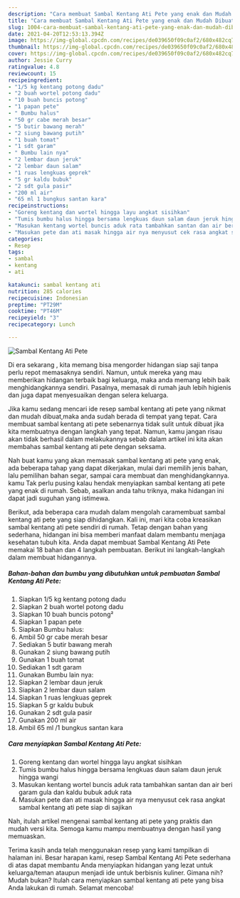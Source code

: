 ```yaml
---
description: "Cara membuat Sambal Kentang Ati Pete yang enak dan Mudah Dibuat"
title: "Cara membuat Sambal Kentang Ati Pete yang enak dan Mudah Dibuat"
slug: 1004-cara-membuat-sambal-kentang-ati-pete-yang-enak-dan-mudah-dibuat
date: 2021-04-20T12:53:13.394Z
image: https://img-global.cpcdn.com/recipes/de039650f09c0af2/680x482cq70/sambal-kentang-ati-pete-foto-resep-utama.jpg
thumbnail: https://img-global.cpcdn.com/recipes/de039650f09c0af2/680x482cq70/sambal-kentang-ati-pete-foto-resep-utama.jpg
cover: https://img-global.cpcdn.com/recipes/de039650f09c0af2/680x482cq70/sambal-kentang-ati-pete-foto-resep-utama.jpg
author: Jessie Curry
ratingvalue: 4.8
reviewcount: 15
recipeingredient:
- "1/5 kg kentang potong dadu"
- "2 buah wortel potong dadu"
- "10 buah buncis potong"
- "1 papan pete"
- " Bumbu halus"
- "50 gr cabe merah besar"
- "5 butir bawang merah"
- "2 siung bawang putih"
- "1 buah tomat"
- "1 sdt garam"
- " Bumbu lain nya"
- "2 lembar daun jeruk"
- "2 lembar daun salam"
- "1 ruas lengkuas geprek"
- "5 gr kaldu bubuk"
- "2 sdt gula pasir"
- "200 ml air"
- "65 ml 1 bungkus santan kara"
recipeinstructions:
- "Goreng kentang dan wortel hingga layu angkat sisihkan"
- "Tumis bumbu halus hingga bersama lengkuas daun salam daun jeruk hingga wangi"
- "Masukan kentang wortel buncis aduk rata tambahkan santan dan air beri garam gula dan kaldu bubuk aduk rata"
- "Masukan pete dan ati masak hingga air nya menyusut cek rasa angkat sambal kentang ati pete siap di sajikan"
categories:
- Resep
tags:
- sambal
- kentang
- ati

katakunci: sambal kentang ati 
nutrition: 285 calories
recipecuisine: Indonesian
preptime: "PT29M"
cooktime: "PT46M"
recipeyield: "3"
recipecategory: Lunch

---
```



![Sambal Kentang Ati Pete](https://img-global.cpcdn.com/recipes/de039650f09c0af2/680x482cq70/sambal-kentang-ati-pete-foto-resep-utama.jpg)

Di era  sekarang , kita memang bisa mengorder hidangan siap saji tanpa perlu repot memasaknya sendiri. Namun, untuk mereka yang mau memberikan hidangan terbaik bagi keluarga, maka anda memang lebih baik menghidangkannya sendiri. Pasalnya, memasak di rumah jauh lebih higienis dan juga dapat menyesuaikan dengan selera keluarga.

Jika kamu sedang mencari ide resep sambal kentang ati pete yang nikmat dan mudah dibuat,maka anda sudah berada di tempat yang tepat. Cara membuat sambal kentang ati pete  sebenarnya tidak sulit untuk dibuat jika kita membuatnya dengan langkah yang tepat. Namun, kamu jangan risau akan tidak berhasil dalam melakukannya 
sebab dalam artikel ini kita akan membahas sambal kentang ati pete dengan seksama.  



Nah buat kamu yang akan memasak sambal kentang ati pete yang enak, ada beberapa tahap yang dapat dikerjakan, mulai dari memilih jenis bahan, lalu pemilihan bahan segar, sampai cara membuat dan menghidangkannya. kamu Tak perlu pusing kalau hendak menyiapkan sambal kentang ati pete yang enak di rumah. Sebab, asalkan anda  tahu triknya, maka hidangan ini dapat jadi suguhan yang istimewa.

Berikut, ada beberapa cara mudah dalam mengolah caramembuat sambal kentang ati pete yang siap dihidangkan. Kali ini, mari kita coba kreasikan sambal kentang ati pete sendiri di rumah. Tetap dengan bahan yang sederhana, hidangan ini bisa memberi manfaat dalam membantu menjaga kesehatan tubuh kita. Anda dapat membuat Sambal Kentang Ati Pete memakai 18 bahan dan 4 langkah pembuatan. Berikut ini langkah-langkah dalam membuat hidangannya.

<!--inarticleads1-->

##### Bahan-bahan dan bumbu yang dibutuhkan untuk pembuatan Sambal Kentang Ati Pete:

1. Siapkan 1/5 kg kentang potong dadu
1. Siapkan 2 buah wortel potong dadu
1. Siapkan 10 buah buncis potong²
1. Siapkan 1 papan pete
1. Siapkan  Bumbu halus:
1. Ambil 50 gr cabe merah besar
1. Sediakan 5 butir bawang merah
1. Gunakan 2 siung bawang putih
1. Gunakan 1 buah tomat
1. Sediakan 1 sdt garam
1. Gunakan  Bumbu lain nya:
1. Siapkan 2 lembar daun jeruk
1. Siapkan 2 lembar daun salam
1. Siapkan 1 ruas lengkuas geprek
1. Siapkan 5 gr kaldu bubuk
1. Gunakan 2 sdt gula pasir
1. Gunakan 200 ml air
1. Ambil 65 ml /1 bungkus santan kara




<!--inarticleads2-->

##### Cara menyiapkan Sambal Kentang Ati Pete:

1. Goreng kentang dan wortel hingga layu angkat sisihkan
1. Tumis bumbu halus hingga bersama lengkuas daun salam daun jeruk hingga wangi
1. Masukan kentang wortel buncis aduk rata tambahkan santan dan air beri garam gula dan kaldu bubuk aduk rata
1. Masukan pete dan ati masak hingga air nya menyusut cek rasa angkat sambal kentang ati pete siap di sajikan




Nah, itulah artikel mengenai  sambal kentang ati pete  yang praktis dan mudah versi kita. Semoga kamu mampu membuatnya dengan hasil yang memuaskan. 

Terima kasih anda telah menggunakan resep yang kami tampilkan di halaman ini. Besar harapan kami, resep  Sambal Kentang Ati Pete sederhana di atas dapat membantu Anda menyiapkan hidangan yang lezat untuk keluarga/teman ataupun menjadi ide untuk berbisnis kuliner. Gimana nih? Mudah bukan? Itulah cara menyiapkan sambal kentang ati pete yang bisa Anda lakukan di rumah. Selamat mencoba!

